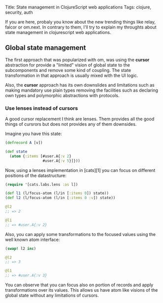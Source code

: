 Title: State management in ClojureScript web applications
Tags: clojure, security, auth

If you are here, probaly you know about the new trending things like relay,
falcor or om.next. In contrary to them, I'll try to explain my throughts about
state management in clojurescript web applications.


## Global state management ##

The first approach that was popularized with om, was using the **cursor**
abstraction for provide a "limited" vision of global state to the subcomponents
and remove some kind of coupling. The state transformation in that approach
is usually mixed with the UI logic.

Also, the **cursor** approach has its own downslides and limitations such as
making mandatory use plain types removing the facilities such as declaring own
types and polymorphic abstractions with protocols.


### Use lenses instead of cursors ###

A good cursor replacement I think are lenses. Them provides all the good things
of cursrors but does not provides any of them downsides.

Imagine you have this state:

```clojure
(defrecord A [v])

(def state
  (atom {:items [#user.A{:v 2}
                 #user.A{:v 5}]}))
```

Now, using a lenses implementation in [cats][1] you can focus on different positions
of the datastructure:

```clojure
(require '[cats.labs.lens :as l])

(def l1 (l/focus-atom (l/in [:items 0]) state))
(def l2 (l/focus-atom (l/in [:items 0 :v]) state))

@l2
;; => 2

@l1
;; => #user.A{:v 2}
```

Also, you can apply some transformations to the focused values using the
well known atom interface:

```clojure
(swap! l2 inc)

@l2
;; => 3

@l1
;; => #user.A{:v 3}
```

You can observe that you can focus also on portion of records and apply
transformations over its values. This allows us have atom like visions of the
global state without any limitations of cursors.
